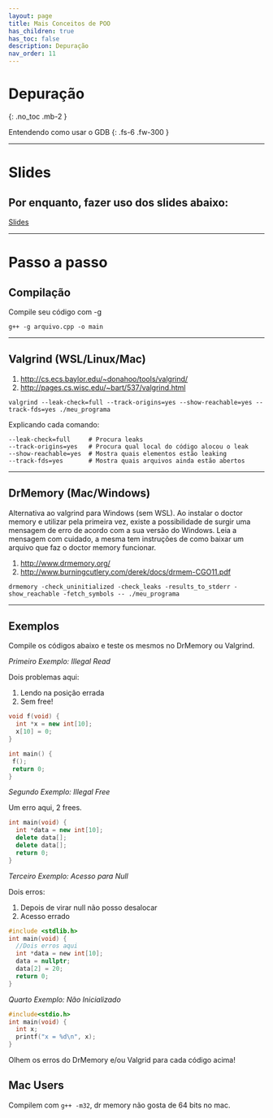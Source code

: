 ```yaml
---
layout: page
title: Mais Conceitos de POO
has_children: true
has_toc: false
description: Depuração
nav_order: 11
---
```


# Depuração
{: .no_toc .mb-2 }

Entendendo como usar o GDB
{: .fs-6 .fw-300 }

---

# Slides

## Por enquanto, fazer uso dos slides abaixo:

[Slides](https://docs.google.com/presentation/d/1Lk1-yu9tzvXGvZQEuCnRKyJoapGwud34cUxAmnMv734)

---

# Passo a passo

## Compilação

Compile seu código com -g

```
g++ -g arquivo.cpp -o main
```

---

## Valgrind (WSL/Linux/Mac)


  1. http://cs.ecs.baylor.edu/~donahoo/tools/valgrind/
  1. http://pages.cs.wisc.edu/~bart/537/valgrind.html

```
valgrind --leak-check=full --track-origins=yes --show-reachable=yes --track-fds=yes ./meu_programa
```

Explicando cada comando:
```
--leak-check=full     # Procura leaks
--track-origins=yes   # Procura qual local do código alocou o leak
--show-reachable=yes  # Mostra quais elementos estão leaking
--track-fds=yes       # Mostra quais arquivos ainda estão abertos
```

---

## DrMemory (Mac/Windows)

Alternativa ao valgrind para Windows (sem WSL). Ao instalar o doctor memory e
utilizar pela primeira vez, existe a possibilidade de surgir uma mensagem de erro
de acordo com a sua versão do Windows. Leia a mensagem com cuidado, a mesma tem
instruções de como baixar um arquivo que faz o doctor memory funcionar.

  1. http://www.drmemory.org/
  1. http://www.burningcutlery.com/derek/docs/drmem-CGO11.pdf

```
drmemory -check_uninitialized -check_leaks -results_to_stderr -show_reachable -fetch_symbols -- ./meu_programa
```

---

## Exemplos

Compile os códigos abaixo e teste os mesmos no DrMemory ou Valgrind.

*Primeiro Exemplo: Illegal Read*

Dois problemas aqui:

  1. Lendo na posição errada
  2. Sem free!

```cpp
void f(void) {
  int *x = new int[10];
  x[10] = 0;
}

int main() {
 f();
 return 0;
}
```

*Segundo Exemplo: Illegal Free*

Um erro aqui, 2 frees.

```cpp
int main(void) {
  int *data = new int[10];
  delete data[];
  delete data[];
  return 0;
}
```

*Terceiro Exemplo: Acesso para Null*

Dois erros:
   1. Depois de virar null não posso desalocar
   2. Acesso errado

```c
#include <stdlib.h>
int main(void) {
  //Dois erros aqui
  int *data = new int[10];
  data = nullptr;
  data[2] = 20;
  return 0;
}
```

*Quarto Exemplo: Não Inicializado*

```cpp
#include<stdio.h>
int main(void) {
  int x;
  printf("x = %d\n", x);
}
```

Olhem os erros do DrMemory e/ou Valgrid para cada código acima!

## Mac Users

Compilem com `g++ -m32`, dr memory não gosta de 64 bits no mac.
